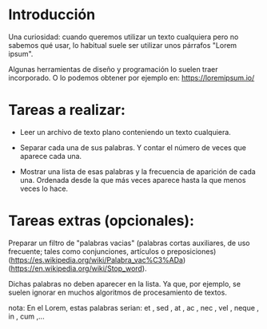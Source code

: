 # Introducción

Una curiosidad: cuando queremos utilizar un texto cualquiera pero no sabemos qué usar, lo habitual suele ser utilizar unos párrafos "Lorem ipsum".

Algunas herramientas de diseño y programación lo suelen traer incorporado. O lo podemos obtener por ejemplo en: https://loremipsum.io/

# Tareas a realizar:

- Leer un archivo de texto plano conteniendo un texto cualquiera.

- Separar cada una de sus palabras. Y contar el número de veces que aparece cada una.

- Mostrar una lista de esas palabras y la frecuencia de aparición de cada una. Ordenada desde la que más veces aparece hasta la que menos veces lo hace.

# Tareas extras (opcionales):

Preparar un filtro de "palabras vacias" (palabras cortas auxiliares, de uso frecuente; tales como conjunciones, artículos o preposiciones) (https://es.wikipedia.org/wiki/Palabra_vac%C3%ADa) (https://en.wikipedia.org/wiki/Stop_word).

Dichas palabras no deben aparecer en la lista. Ya que, por ejemplo, se suelen ignorar en muchos algoritmos de procesamiento de textos.

nota: En el Lorem, estas palabras serian: et , sed , at , ac , nec , vel , neque , in , cum ,...
